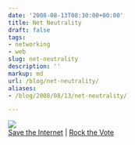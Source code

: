 ```yaml
---
date: '2008-08-13T08:30:00+00:00'
title: Net Neutrality
draft: false
tags:
- networking
- web
slug: net-neutrality
description: ''
markup: md
url: /blog/net-neutrality/
aliases:
- /blog/2008/08/13/net-neutrality/

---
```


[![](http://foureyedmonsters.com/video_podcast/images/neutrality.jpg)](http://foureyedmonsters.com/neutrality/)  
[Save the Internet](http://www.savetheinternet.com/) | [Rock the Vote](http://rockthevote.com/)